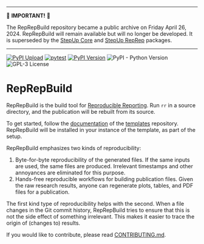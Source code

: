 ----

:rotating_light: **IMPORTANT!** :rotating_light:

The RepRepBuild repository became a public archive on Friday April 26, 2024.
RepRepBuild will remain available but will no longer be developed.
It is superseded by the
[StepUp Core](https://github.com/reproducible-reporting/stepup-core) and
[StepUp RepRep](https://github.com/reproducible-reporting/stepup-reprep) packages.

----

[![PyPI Upload](https://github.com/reproducible-reporting/reprepbuild/actions/workflows/pypi.yaml/badge.svg)](https://github.com/reproducible-reporting/reprepbuild/actions/workflows/pypi.yaml)
[![pytest](https://github.com/reproducible-reporting/reprepbuild/actions/workflows/pytest.yaml/badge.svg)](https://github.com/reproducible-reporting/reprepbuild/actions/workflows/pytest.yaml)
[![PyPI Version](https://img.shields.io/pypi/v/reprepbuild)](https://pypi.org/project/reprepbuild/)
![PyPI - Python Version](https://img.shields.io/pypi/pyversions/reprepbuild)
![GPL-3 License](https://img.shields.io/github/license/reproducible-reporting/reprepbuild)

# RepRepBuild

RepRepBuild is the build tool for [Reproducible Reporting](https://github.com/reproducible-reporting).
Run `rr` in a source directory, and the publication will be rebuilt from its source.

To get started, follow the [documentation](https://github.com/reproducible-reporting/templates/blob/main/DOCUMENTATION.md) of the [templates](https://github.com/reproducible-reporting/templates) repository.
RepRepBuild will be installed in your instance of the template, as part of the setup.

RepRepBuild emphasizes two kinds of reproducibility:

1. Byte-for-byte reproducibility of the generated files.
   If the same inputs are used, the same files are produced.
   Irrelevant timestamps and other annoyances are eliminated for this purpose.
2. Hands-free reproducible workflows for building publication files.
   Given the raw research results, anyone can regenerate
   plots, tables, and PDF files for a publication.

The first kind type of reproducibility helps with the second.
When a file changes in the Git commit history,
RepRepBuild tries to ensure that this is not the side effect of something irrelevant.
This makes it easier to trace the origin of (changes to) results.

If you would like to contribute, please read [CONTRIBUTING.md](https://github.com/reproducible-reporting/.github/blob/main/CONTRIBUTING.md).
